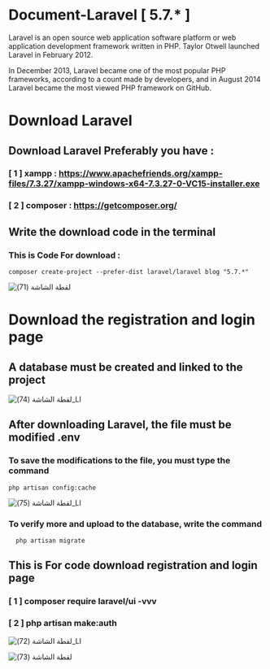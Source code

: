 # Document-Laravel [ 5.7.* ] 

Laravel is an open source web application software platform or web application development framework written in PHP. Taylor Otwell launched Laravel in February 2012.

In December 2013, Laravel became one of the most popular PHP frameworks, according to a count made by developers, and in August 2014 Laravel became the most viewed PHP framework on GitHub.






# Download Laravel 


## Download Laravel Preferably you have :

### [ 1 ] xampp : https://www.apachefriends.org/xampp-files/7.3.27/xampp-windows-x64-7.3.27-0-VC15-installer.exe 

### [ 2 ] composer : https://getcomposer.org/ 




##  Write the download code in the terminal  

### This is Code For download : 

    composer create-project --prefer-dist laravel/laravel blog "5.7.*"

![‏‏لقطة الشاشة (71)](https://user-images.githubusercontent.com/75973328/122688907-d2600e00-d227-11eb-90b3-784731f8d93d.png)






# Download the registration and login page 


## A database must be created and linked to the project 

![‏‏لقطة الشاشة (74)_LI](https://user-images.githubusercontent.com/75973328/122689322-5dda9e80-d22a-11eb-87c4-016606348205.jpg)



## After downloading Laravel, the file must be modified .env 

### To save the modifications to the file, you must type the command

    php artisan config:cache
    

![‏‏لقطة الشاشة (75)_LI](https://user-images.githubusercontent.com/75973328/122689376-d80b2300-d22a-11eb-9c12-68dfd7237c09.jpg)



### To verify more and upload to the database, write the command 

      php artisan migrate



## This is For code download registration and login page 

### [ 1 ]  composer require laravel/ui -vvv

### [ 2 ]  php artisan make:auth





![‏‏لقطة الشاشة (72)_LI](https://user-images.githubusercontent.com/75973328/122689175-6aaac280-d229-11eb-97b8-bd3041881053.jpg)




![‏‏لقطة الشاشة (73)](https://user-images.githubusercontent.com/75973328/122689199-929a2600-d229-11eb-8d14-f66f3489deb8.png)


